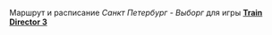 Маршрут и расписание _Санкт Петербург - Выборг_ для игры **[Train Director 3](https://www.backerstreet.com/traindir/en/)**
